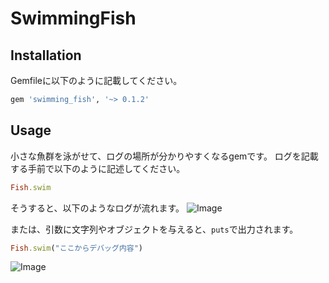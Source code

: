 # SwimmingFish

## Installation

Gemfileに以下のように記載してください。

```bash
gem 'swimming_fish', '~> 0.1.2'
```

## Usage

小さな魚群を泳がせて、ログの場所が分かりやすくなるgemです。
ログを記載する手前で以下のように記述してください。
```ruby
Fish.swim
```
そうすると、以下のようなログが流れます。
![Image](https://github.com/user-attachments/assets/9a121708-abf1-4728-a4a5-b2104c69af42)

または、引数に文字列やオブジェクトを与えると、`puts`で出力されます。
 ```ruby
Fish.swim("ここからデバッグ内容")
```
![Image](https://github.com/user-attachments/assets/24827472-e811-43fb-a543-11ff7b4d3c69)

